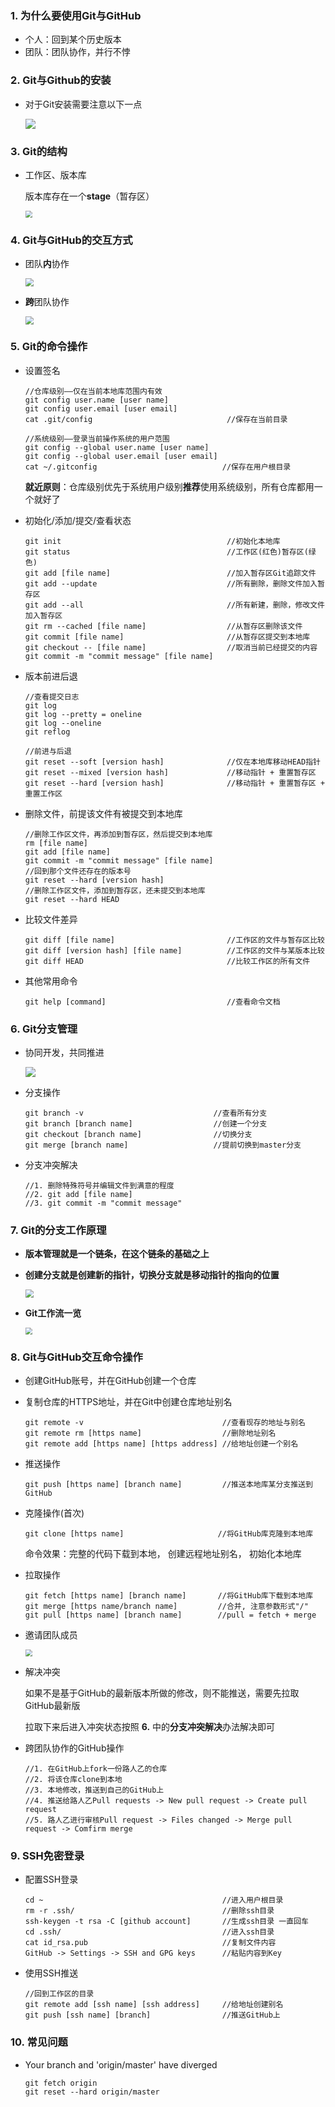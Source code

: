 ### 1. 为什么要使用Git与GitHub

- 个人：回到某个历史版本
- 团队：团队协作，并行不悖

### 2. Git与Github的安装

- 对于Git安装需要注意以下一点

     ![](https://github.com/CyS2020/Images/raw/master/%E5%AE%89%E8%A3%85Git%E9%80%89%E9%A1%B9.jpg)

### 3. Git的结构

- 工作区、版本库

  版本库存在一个**stage**（暂存区）

  <img src="https://github.com/CyS2020/Images/raw/master/Git%E7%BB%93%E6%9E%84.png" style="zoom:67%;" />

### 4. Git与GitHub的交互方式

- 团队**内**协作

  <img src="https://github.com/CyS2020/Images/raw/master/Git%E5%9B%A2%E9%98%9F%E5%86%85%E5%8D%8F%E4%BD%9C.jpg" style="zoom: 80%;" />

- **跨**团队协作

  <img src="https://github.com/CyS2020/Images/raw/master/Git%E8%B7%A8%E5%9B%A2%E9%98%9F%E5%8D%8F%E4%BD%9C.jpg" style="zoom: 80%;" />

### 5. Git的命令操作

- 设置签名

  ```
  //仓库级别——仅在当前本地库范围内有效
  git config user.name [user name]
  git config user.email [user email]
  cat .git/config                              //保存在当前目录
  ```

  ```
  //系统级别——登录当前操作系统的用户范围
  git config --global user.name [user name]
  git config --global user.email [user email]
  cat ~/.gitconfig                            //保存在用户根目录
  ```

  **就近原则**：仓库级别优先于系统用户级别**推荐**使用系统级别，所有仓库都用一个就好了

- 初始化/添加/提交/查看状态

  ```
  git init                                     //初始化本地库
  git status                                   //工作区(红色)暂存区(绿色)
  git add [file name]                          //加入暂存区Git追踪文件
  git add --update                             //所有删除，删除文件加入暂存区
  git add --all                                //所有新建，删除，修改文件加入暂存区
  git rm --cached [file name]                  //从暂存区删除该文件
  git commit [file name]                       //从暂存区提交到本地库
  git checkout -- [file name]                  //取消当前已经提交的内容
  git commit -m "commit message" [file name]
  ```
- 版本前进后退

  ```
  //查看提交日志
  git log
  git log --pretty = oneline
  git log --oneline
  git reflog				
  ```

  ```
  //前进与后退
  git reset --soft [version hash]              //仅在本地库移动HEAD指针
  git reset --mixed [version hash]             //移动指针 + 重置暂存区
  git reset --hard [version hash]              //移动指针 + 重置暂存区 + 重置工作区
  ```

- 删除文件，前提该文件有被提交到本地库

  ```
  //删除工作区文件，再添加到暂存区，然后提交到本地库
  rm [file name] 
  git add [file name]
  git commit -m "commit message" [file name]
  //回到那个文件还存在的版本号
  git reset --hard [version hash]
  //删除工作区文件，添加到暂存区，还未提交到本地库
  git reset --hard HEAD
  ```

- 比较文件差异

  ```
  git diff [file name]                         //工作区的文件与暂存区比较
  git diff [version hash] [file name]          //工作区的文件与某版本比较
  git diff HEAD                                //比较工作区的所有文件
  ```
- 其他常用命令

  ```
  git help [command]                           //查看命令文档
  ```

### 6. Git分支管理

- 协同开发，共同推进

  ![](https://github.com/CyS2020/Images/raw/master/Git%E5%A4%9A%E5%88%86%E6%94%AF%E5%8D%8F%E5%90%8C%E5%BC%80%E5%8F%91.jpg)

- 分支操作

  ```
  git branch -v                             //查看所有分支
  git branch [branch name]                  //创建一个分支
  git checkout [branch name]                //切换分支
  git merge [branch name]                   //提前切换到master分支
  ```

- 分支冲突解决

  ```
  //1. 删除特殊符号并编辑文件到满意的程度
  //2. git add [file name]
  //3. git commit -m "commit message"
  ```

### 7. Git的分支工作原理

- **版本管理就是一个链条，在这个链条的基础之上**

- **创建分支就是创建新的指针，切换分支就是移动指针的指向的位置**

  <img src="https://github.com/CyS2020/Images/raw/master/Git%E5%88%86%E6%94%AF%E5%B7%A5%E4%BD%9C%E5%8E%9F%E7%90%86.jpg" style="zoom:80%;" />

- **Git工作流一览**

    <img src="https://github.com/CyS2020/Images/raw/master/Git%E5%B7%A5%E4%BD%9C%E6%B5%81.png.jpg" style="zoom:67%;" />

### 8. Git与GitHub交互命令操作

- 创建GitHub账号，并在GitHub创建一个仓库

- 复制仓库的HTTPS地址，并在Git中创建仓库地址别名

  ```
  git remote -v                               //查看现存的地址与别名
  git remote rm [https name]                  //删除地址别名
  git remote add [https name] [https address] //给地址创建一个别名
  ```

- 推送操作

  ```
  git push [https name] [branch name]         //推送本地库某分支推送到GitHub
  ```

- 克隆操作(首次)

  ```
  git clone [https name]                     //将GitHub库克隆到本地库
  ```

  命令效果：完整的代码下载到本地， 创建远程地址别名， 初始化本地库

- 拉取操作

  ```
  git fetch [https name] [branch name]       //将GitHub库下载到本地库
  git merge [https name/branch name]         //合并, 注意参数形式"/"
  git pull [https name] [branch name]        //pull = fetch + merge
  ```

- 邀请团队成员

  <img src="https://github.com/CyS2020/Images/raw/master/GitHub%E9%82%80%E8%AF%B7%E5%9B%A2%E9%98%9F%E6%88%90%E5%91%98.jpg" style="zoom:67%;" />

- 解决冲突

  如果不是基于GitHub的最新版本所做的修改，则不能推送，需要先拉取GitHub最新版

  拉取下来后进入冲突状态按照 **6.** 中的**分支冲突解决**办法解决即可

- 跨团队协作的GitHub操作

  ```
  //1. 在GitHub上fork一份路人乙的仓库
  //2. 将该仓库clone到本地
  //3. 本地修改，推送到自己的GitHub上
  //4. 推送给路人乙Pull requests -> New pull request -> Create pull request 
  //5. 路人乙进行审核Pull request -> Files changed -> Merge pull request -> Comfirm merge
  ```

### 9. SSH免密登录

- 配置SSH登录

  ```
  cd ~                                        //进入用户根目录
  rm -r .ssh/                                 //删除ssh目录
  ssh-keygen -t rsa -C [github account]       //生成ssh目录 一直回车
  cd .ssh/                                    //进入ssh目录
  cat id_rsa.pub                              //复制文件内容
  GitHub -> Settings -> SSH and GPG keys      //粘贴内容到Key
  ```

- 使用SSH推送

  ```
  //回到工作区的目录
  git remote add [ssh name] [ssh address]     //给地址创建别名
  git push [ssh name] [branch]                //推送GitHub上
  ```

### 10. 常见问题

-   Your branch and 'origin/master' have diverged

    ```
    git fetch origin
    git reset --hard origin/master
    ```

    